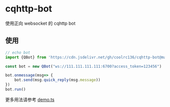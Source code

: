 # cqhttp-bot
使用正向 websocket 的 cqhttp bot

## 使用
```ts
// echo bot
import {QBot} from 'https://cdn.jsdelivr.net/gh/coolrc136/cqhttp-bot@main/deno_dist/mod.ts'

const bot = new QBot("ws://111.111.111.111:6700?access_token=123456")

bot.onmessage(msg=> {
    bot.send(msg.quick_reply(msg.message))
})
bot.run()
```

更多用法请参考 [demo.ts](./demo.ts)